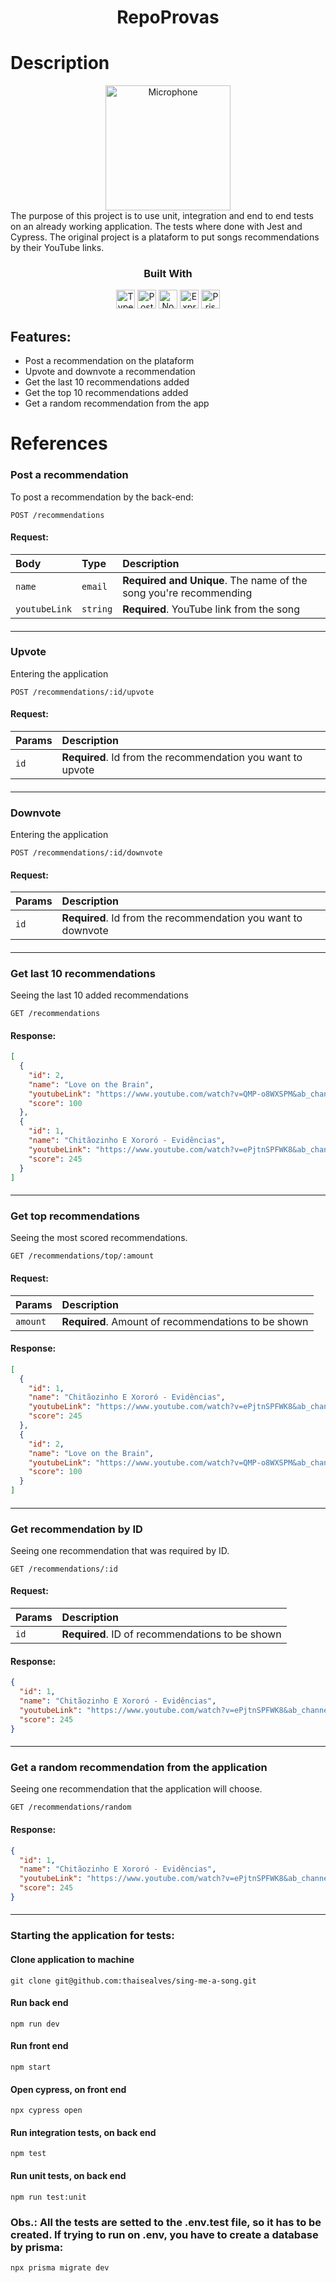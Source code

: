 <div align="center">
<h1>RepoProvas</h1>
</div>

# Description

<div align="center">
<img src="https://notion-emojis.s3-us-west-2.amazonaws.com/prod/svg-twitter/1f399-fe0f.svg" height="200px" alt="Microphone" title="Microphone"/>
</div>
The purpose of this project is to use unit, integration and end to end tests on an already working application. The tests where done with Jest and Cypress. The original project is a plataform to put songs recommendations by their YouTube links.

<div align="center">

  <h3>Built With</h3>
  <img src="https://img.shields.io/badge/TypeScript-007ACC?style=for-the-badge&logo=typescript&logoColor=white" height="30px" alt="Typescript" title="Typescript"/>
  <img src="https://img.shields.io/badge/PostgreSQL-316192?style=for-the-badge&logo=postgresql&logoColor=white" height="30px" alt="PostgreSQL" title="PostgreSQL"/>
  <img src="https://img.shields.io/badge/Node.js-43853D?style=for-the-badge&logo=node.js&logoColor=white" height="30px" alt="Node.js" title="Node.js"/>  
  <img src="https://img.shields.io/badge/Express.js-404D59?style=for-the-badge&logo=express.js&logoColor=white" height="30px" alt="Express.js" title="Express.js"/>  
  <img src="https://img.shields.io/badge/Prisma-3982CE?style=for-the-badge&logo=Prisma&logoColor=white" height="30px" alt="Prisma" title="Prisma"/>
  
</div>

## Features:

- Post a recommendation on the plataform
- Upvote and downvote a recommendation
- Get the last 10 recommendations added
- Get the top 10 recommendations added
- Get a random recommendation from the app

# References

### Post a recommendation

To post a recommendation by the back-end:

```http
POST /recommendations
```

#### Request:

| Body          | Type     | Description                                                       |
| :------------ | :------- | :---------------------------------------------------------------- |
| `name`        | `email`  | **Required and Unique**. The name of the song you're recommending |
| `youtubeLink` | `string` | **Required**. YouTube link from the song                          |

####

---

### Upvote

Entering the application

```http
POST /recommendations/:id/upvote
```

#### Request:

| Params | Description                                                 |
| :----- | :---------------------------------------------------------- |
| `id`   | **Required**. Id from the recommendation you want to upvote |

####

---

### Downvote

Entering the application

```http
POST /recommendations/:id/downvote
```

#### Request:

| Params | Description                                                   |
| :----- | :------------------------------------------------------------ |
| `id`   | **Required**. Id from the recommendation you want to downvote |

####

---

### Get last 10 recommendations

Seeing the last 10 added recommendations

```http
GET /recommendations
```

#### Response:

```json
[
  {
    "id": 2,
    "name": "Love on the Brain",
    "youtubeLink": "https://www.youtube.com/watch?v=QMP-o8WXSPM&ab_channel=Rihanna-Topic",
    "score": 100
  },
  {
    "id": 1,
    "name": "Chitãozinho E Xororó - Evidências",
    "youtubeLink": "https://www.youtube.com/watch?v=ePjtnSPFWK8&ab_channel=CHXVEVO",
    "score": 245
  }
]
```

####

---

### Get top recommendations

Seeing the most scored recommendations.

```http
GET /recommendations/top/:amount
```

#### Request:

| Params   | Description                                         |
| :------- | :-------------------------------------------------- |
| `amount` | **Required**. Amount of recommendations to be shown |

#### Response:

```json
[
  {
    "id": 1,
    "name": "Chitãozinho E Xororó - Evidências",
    "youtubeLink": "https://www.youtube.com/watch?v=ePjtnSPFWK8&ab_channel=CHXVEVO",
    "score": 245
  },
  {
    "id": 2,
    "name": "Love on the Brain",
    "youtubeLink": "https://www.youtube.com/watch?v=QMP-o8WXSPM&ab_channel=Rihanna-Topic",
    "score": 100
  }
]
```

####

---

### Get recommendation by ID

Seeing one recommendation that was required by ID.

```http
GET /recommendations/:id
```

#### Request:

| Params | Description                                     |
| :----- | :---------------------------------------------- |
| `id`   | **Required**. ID of recommendations to be shown |

#### Response:

```json
{
  "id": 1,
  "name": "Chitãozinho E Xororó - Evidências",
  "youtubeLink": "https://www.youtube.com/watch?v=ePjtnSPFWK8&ab_channel=CHXVEVO",
  "score": 245
}
```

####

---

### Get a random recommendation from the application

Seeing one recommendation that the application will choose.

```http
GET /recommendations/random
```

#### Response:

```json
{
  "id": 1,
  "name": "Chitãozinho E Xororó - Evidências",
  "youtubeLink": "https://www.youtube.com/watch?v=ePjtnSPFWK8&ab_channel=CHXVEVO",
  "score": 245
}
```

####

---

### Starting the application for tests:

#### Clone application to machine

```
git clone git@github.com:thaisealves/sing-me-a-song.git
```

#### Run back end

```
npm run dev
```

#### Run front end

```
npm start
```

#### Open cypress, on front end

```
npx cypress open
```

#### Run integration tests, on back end

```
npm test
```

#### Run unit tests, on back end

```
npm run test:unit
```

### Obs.: All the tests are setted to the .env.test file, so it has to be created. If trying to run on .env, you have to create a database by prisma:

```
npx prisma migrate dev
```
